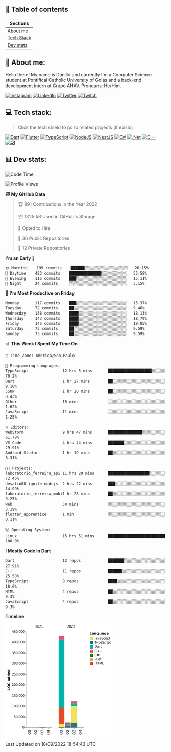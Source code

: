 ## 📃 Table of contents

|Sections|
|-|
|[About me](#about-me)|
|[Tech Stack](#tech-stack)|
|[Dev stats](#dev-stats)|

<a name="about-me"/>

## 🌈 About me:
Hello there! My name is Danillo and currently I'm a Computer Science student at Pontifical Catholic University of Goiás and a back-end development intern at Grupo AHAV. Pronouns: He/Him.

[![Instagram](https://img.shields.io/badge/Instagram-%23E4405F.svg?logo=Instagram&logoColor=white)](https://instagram.com/danilloilggner)
[![LinkedIn](https://img.shields.io/badge/LinkedIn-%230077B5.svg?logo=linkedin&logoColor=white)](https://linkedin.com/in/danilloism)
[![Twitter](https://img.shields.io/badge/Twitter-%231DA1F2.svg?logo=Twitter&logoColor=white)](https://twitter.com/danilloism)
[![Twitch](https://img.shields.io/badge/Twitch-%239146FF.svg?logo=Twitch&logoColor=white)](https://twitch.tv/danilloism) 

<a name="tech-stack"/>

## 💻 Tech stack:
> Click the tech shield to go to related projects (if exists)

[![Dart](https://img.shields.io/badge/dart-%230175C2.svg?style=for-the-badge&logo=dart&logoColor=white)](https://github.com/danilloism/danilloism/blob/main/Flutter.md) [![Flutter](https://img.shields.io/badge/Flutter-%2302569B.svg?style=for-the-badge&logo=Flutter&logoColor=white)](https://github.com/danilloism/danilloism/blob/main/Flutter.md) [![TypeScript](https://img.shields.io/badge/typescript-%23007ACC.svg?style=for-the-badge&logo=typescript&logoColor=white)](https://github.com/danilloism/danilloism/blob/main/Typescript.md) [![NodeJS](https://img.shields.io/badge/node.js-6DA55F?style=for-the-badge&logo=node.js&logoColor=white)](https://github.com/danilloism/danilloism/blob/main/Node.js.md) [![NestJS](https://img.shields.io/badge/nestjs-%23E0234E.svg?style=for-the-badge&logo=nestjs&logoColor=white)](https://github.com/danilloism/danilloism/blob/main/Nest.js.md) [![C#](https://img.shields.io/badge/c%23-%23239120.svg?style=for-the-badge&logo=c-sharp&logoColor=white)](#) [![.Net](https://img.shields.io/badge/.NET-5C2D91?style=for-the-badge&logo=.net&logoColor=white)](#) [![C++](https://img.shields.io/badge/c++-%2300599C.svg?style=for-the-badge&logo=c%2B%2B&logoColor=white)](https://github.com/danilloism/danilloism/blob/main/C%2B%2B.md) [![Qt](https://img.shields.io/badge/Qt-%23217346.svg?style=for-the-badge&logo=Qt&logoColor=white)](https://github.com/danilloism/danilloism/blob/main/C%2B%2B.md)
<!---
- 🌱 Currently learning:

![Vue.js](https://img.shields.io/badge/vuejs-%2335495e.svg?style=for-the-badge&logo=vuedotjs&logoColor=%234FC08D) ![Angular](https://img.shields.io/badge/angular-%23DD0031.svg?style=for-the-badge&logo=angular&logoColor=white)
--->

<a name="dev-stats"/>

## 📊 Dev stats:
<!---
[![](https://github-readme-stats.vercel.app/api?username=danilloism&theme=radical&hide_border=false&include_all_commits=false&count_private=false)](#)<br>
[![](https://github-readme-streak-stats.herokuapp.com/?user=danilloism&theme=radical&hide_border=false)](#)<br>
[![](https://github-readme-stats.vercel.app/api/top-langs/?username=danilloism&theme=radical&hide_border=false&include_all_commits=false&count_private=false&layout=compact)](#)<br>
--->
<!--START_SECTION:waka-->
![Code Time](http://img.shields.io/badge/Code%20Time-675%20hrs%2017%20mins-blue)

![Profile Views](http://img.shields.io/badge/Profile%20Views-35-blue)

**🐱 My GitHub Data** 

> 🏆 891 Contributions in the Year 2022
 > 
> 📦 131.8 kB Used in GitHub's Storage 
 > 
> 💼 Opted to Hire
 > 
> 📜 36 Public Repositories 
 > 
> 🔑 12 Private Repositories  
 > 
**I'm an Early 🐤** 

```text
🌞 Morning    199 commits    ██████░░░░░░░░░░░░░░░░░░░   26.15% 
🌆 Daytime    423 commits    ██████████████░░░░░░░░░░░   55.58% 
🌃 Evening    115 commits    ███░░░░░░░░░░░░░░░░░░░░░░   15.11% 
🌙 Night      24 commits     ░░░░░░░░░░░░░░░░░░░░░░░░░   3.15%

```
📅 **I'm Most Productive on Friday** 

```text
Monday       117 commits    ███░░░░░░░░░░░░░░░░░░░░░░   15.37% 
Tuesday      72 commits     ██░░░░░░░░░░░░░░░░░░░░░░░   9.46% 
Wednesday    138 commits    ████░░░░░░░░░░░░░░░░░░░░░   18.13% 
Thursday     143 commits    ████░░░░░░░░░░░░░░░░░░░░░   18.79% 
Friday       145 commits    ████░░░░░░░░░░░░░░░░░░░░░   19.05% 
Saturday     73 commits     ██░░░░░░░░░░░░░░░░░░░░░░░   9.59% 
Sunday       73 commits     ██░░░░░░░░░░░░░░░░░░░░░░░   9.59%

```


📊 **This Week I Spent My Time On** 

```text
⌚︎ Time Zone: America/Sao_Paulo

💬 Programming Languages: 
TypeScript               12 hrs 5 mins       ███████████████████░░░░░░   76.2% 
Dart                     1 hr 27 mins        ██░░░░░░░░░░░░░░░░░░░░░░░   9.18% 
JSON                     1 hr 20 mins        ██░░░░░░░░░░░░░░░░░░░░░░░   8.43% 
Other                    15 mins             ░░░░░░░░░░░░░░░░░░░░░░░░░   1.62% 
JavaScript               11 mins             ░░░░░░░░░░░░░░░░░░░░░░░░░   1.25%

🔥 Editors: 
WebStorm                 9 hrs 47 mins       ███████████████░░░░░░░░░░   61.78% 
VS Code                  4 hrs 44 mins       ███████░░░░░░░░░░░░░░░░░░   29.91% 
Android Studio           1 hr 19 mins        ██░░░░░░░░░░░░░░░░░░░░░░░   8.31%

🐱‍💻 Projects: 
laboratorio_ferreira_api 11 hrs 29 mins      ██████████████████░░░░░░░   72.46% 
desafio08-ignite-nodejs  2 hrs 22 mins       ███░░░░░░░░░░░░░░░░░░░░░░   14.99% 
laboratorio_ferreira_mobi1 hr 28 mins        ██░░░░░░░░░░░░░░░░░░░░░░░   9.25% 
web                      30 mins             ░░░░░░░░░░░░░░░░░░░░░░░░░   3.19% 
flutter_apprentice       1 min               ░░░░░░░░░░░░░░░░░░░░░░░░░   0.11%

💻 Operating System: 
Linux                    15 hrs 51 mins      █████████████████████████   100.0%

```

**I Mostly Code in Dart** 

```text
Dart                     12 repos            ███████░░░░░░░░░░░░░░░░░░   27.91% 
C++                      11 repos            ██████░░░░░░░░░░░░░░░░░░░   25.58% 
TypeScript               8 repos             ████░░░░░░░░░░░░░░░░░░░░░   18.6% 
HTML                     4 repos             ██░░░░░░░░░░░░░░░░░░░░░░░   9.3% 
JavaScript               4 repos             ██░░░░░░░░░░░░░░░░░░░░░░░   9.3%

```


**Timeline**

![Chart not found](https://raw.githubusercontent.com/danilloism/danilloism/main/charts/bar_graph.png) 


 Last Updated on 18/09/2022 18:54:43 UTC
<!--END_SECTION:waka-->
